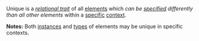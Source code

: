 Unique is a *[relational trait](https://github.com/gcassel/Modular-Organization-Terminology/blob/master/compound-terms/relational-trait.md)* of all [elements](https://github.com/gcassel/Modular-Organization-Terminology/blob/master/terms/element.md) which *can be [specified](https://github.com/gcassel/Modular-Organization-Terminology/blob/master/terms/specification.md) differently than all other elements* within a [specific](https://github.com/gcassel/Modular-Organization-Terminology/blob/master/terms/specific.md) [context](https://github.com/gcassel/Modular-Organization-Terminology/blob/master/terms/context.md).

**Notes:** Both [instances](https://github.com/gcassel/Modular-Organization-Terminology/blob/master/terms/instance.md) and [types](https://github.com/gcassel/Modular-Organization-Terminology/blob/master/terms/type.md) of elements may be unique in specific contexts.
